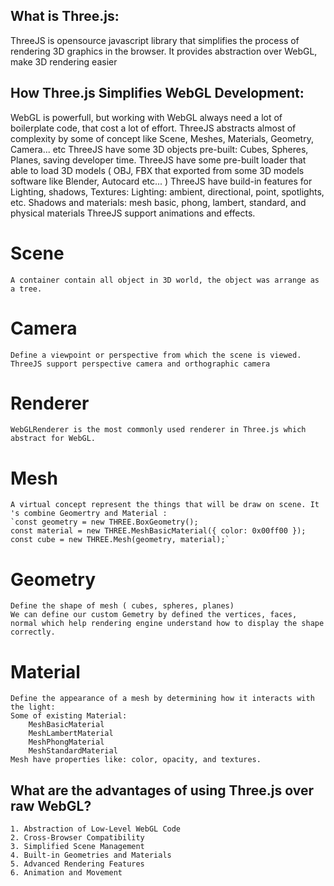 ## What is Three.js:
ThreeJS is opensource javascript library that simplifies the process of rendering 3D graphics in the browser.
It provides abstraction over WebGL, make 3D rendering easier

## How Three.js Simplifies WebGL Development:

WebGL is powerfull, but working with WebGL always need a lot of boilerplate code, that cost a lot of effort.
ThreeJS abstracts almost of complexity by some of concept like Scene, Meshes, Materials, Geometry, Camera... etc
ThreeJS have some 3D objects pre-built: Cubes, Spheres, Planes, saving developer time.
ThreeJS have some pre-built loader that able to load 3D models ( OBJ, FBX that exported from some 3D models software like Blender, Autocard etc... )
ThreeJS have build-in features for Lighting, shadows, Textures: 
    Lighting: ambient, directional, point, spotlights, etc.
    Shadows and materials: mesh basic, phong, lambert, standard, and physical materials
ThreeJS support animations and effects.

# Scene
    A container contain all object in 3D world, the object was arrange as a tree.
# Camera 
    Define a viewpoint or perspective from which the scene is viewed.
    ThreeJS support perspective camera and orthographic camera 
# Renderer
    WebGLRenderer is the most commonly used renderer in Three.js which abstract for WebGL.
# Mesh 
    A virtual concept represent the things that will be draw on scene. It 's combine Geomertry and Material :
    `const geometry = new THREE.BoxGeometry();
    const material = new THREE.MeshBasicMaterial({ color: 0x00ff00 });
    const cube = new THREE.Mesh(geometry, material);`
# Geometry
    Define the shape of mesh ( cubes, spheres, planes)
    We can define our custom Gemetry by defined the vertices, faces, normal which help rendering engine understand how to display the shape correctly.
# Material
    Define the appearance of a mesh by determining how it interacts with the light:
    Some of existing Material: 
        MeshBasicMaterial
        MeshLambertMaterial
        MeshPhongMaterial
        MeshStandardMaterial
    Mesh have properties like: color, opacity, and textures.
## What are the advantages of using Three.js over raw WebGL?
    1. Abstraction of Low-Level WebGL Code
    2. Cross-Browser Compatibility
    3. Simplified Scene Management
    4. Built-in Geometries and Materials
    5. Advanced Rendering Features
    6. Animation and Movement